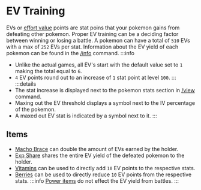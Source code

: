 # EV Training

EVs or [effort value](https://bulbapedia.bulbagarden.net/wiki/Effort_values) points are stat poins that your pokemon gains from defeating other pokemon. Proper EV training can be a deciding factor between winning or losing a battle. A pokemon can have a total of `510` EVs with a max of `252` EVs per stat. Information about the EV yield of each pokemon can be found in the [/info](/commands/info.html) command.
:::info
- Unlike the actual games, all EV's start with the default value set to `1` making the total equal to `6`.
- `4` EV points round out to an increase of `1` stat point at level `100`.
:::
:::details
- The stat increase is displayed next to the pokemon stats section in [/view](/commands/view.html) command. 
- Maxing out the EV threshold displays a symbol next to the IV percentage of the pokemon.
- A maxed out EV stat is indicated by a symbol next to it.
:::

## Items

- [Macho Brace](https://bulbapedia.bulbagarden.net/wiki/Macho_Brace) can double the amount of EVs earned by the holder. 
- [Exp Share](https://bulbapedia.bulbagarden.net/wiki/Exp._Share) shares the entire EV yield of the defeated pokemon to the holder.
- [Vitamins](https://bulbapedia.bulbagarden.net/wiki/Vitamin) can be used to directly add `10` EV points to the respective stats.
- [Berries](https://bulbapedia.bulbagarden.net/wiki/Category:Friendship-raising_Berries) can be used to directly reduce `10` EV points from the respective stats.
:::info
[Power items](https://bulbapedia.bulbagarden.net/wiki/Power_item) do not effect the EV yield from battles.
:::